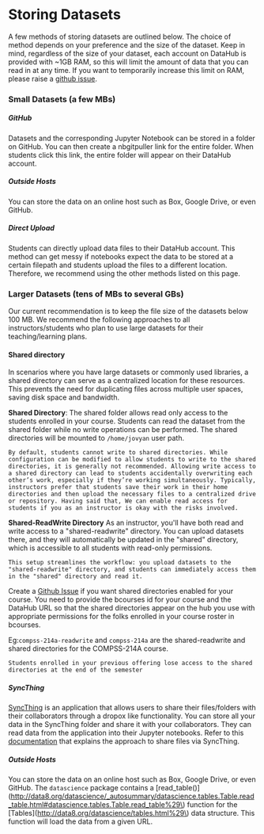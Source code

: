 # Storing Datasets

A few methods of storing datasets are outlined below. The choice of method depends on your preference and the size of the dataset. Keep in mind, regardless of the size of your dataset, each account on DataHub is provided with ~1GB RAM, so this will limit the amount of data that you can read in at any time. If you want to temporarily increase this limit on RAM, please raise a [github issue](https://github.com/berkeley-dsep-infra/datahub/issues/new?assignees=&labels=support&template=higher-resources.md&title=Request+more+RAM+for+class+X).

### Small Datasets \(a few MBs\)

##### GitHub

Datasets and the corresponding Jupyter Notebook can be stored in a folder on GitHub. You can then create a nbgitpuller link for the entire folder. When students click this link, the entire folder will appear on their DataHub account.

##### Outside Hosts

You can store the data on an online host such as Box, Google Drive, or even GitHub.

##### Direct Upload

Students can directly upload data files to their DataHub account. This method can get messy if notebooks expect the data to be stored at a certain filepath and students upload the files to a different location. Therefore, we recommend using the other methods listed on this page.

### Larger Datasets \(tens of MBs to several GBs\)

Our current recommendation is to keep the file size of the datasets below 100 MB. We recommend the following approaches to all instructors/students who plan to use large datasets for their teaching/learning plans.

#### Shared directory

In scenarios where you have large datasets or commonly used libraries, a shared directory can serve as a centralized location for these resources. This prevents the need for duplicating files across multiple user spaces, saving disk space and bandwidth.

**Shared Directory**: The shared folder allows read only access to the students enrolled in your course. Students can read the dataset from the shared folder while no write operations can be performed. The shared directories will be mounted to `/home/jovyan` user path.

```{note}
By default, students cannot write to shared directories. While configuration can be modified to allow students to write to the shared directories, it is generally not recommended. Allowing write access to a shared directory can lead to students accidentally overwriting each other’s work, especially if they’re working simultaneously. Typically, instructors prefer that students save their work in their home directories and then upload the necessary files to a centralized drive or repository. Having said that, We can enable read access for students if you as an instructor is okay with the risks involved.
```

**Shared-ReadWrite Directory** As an instructor, you'll have both read and write access to a "shared-readwrite" directory. You can upload datasets there, and they will automatically be updated in the "shared" directory, which is accessible to all students with read-only permissions. 

```{note}
This setup streamlines the workflow: you upload datasets to the "shared-readwrite" directory, and students can immediately access them in the "shared" directory and read it.
```

Create a [Github Issue](https://github.com/berkeley-dsep-infra/datahub/issues/new?assignees=&labels=type%3A+enhancement&template=featurerequest.md) if you want shared directories enabled for your course. You need to provide the bcourses id for your course and the DataHub URL so that the shared directories appear on the hub you use with appropriate permissions for the folks enrolled in your course roster in bcourses.

Eg:`compss-214a-readwrite` and `compss-214a` are the shared-readwrite and shared directories for the COMPSS-214A course.

```{note}
Students enrolled in your previous offering lose access to the shared directories at the end of the semester
```

##### SyncThing

[SyncThing](https://syncthing.net/) is an application that allows users to share their files/folders with their collaborators through a dropox like functionality. You can store all your data in the SyncThing folder and share it with your collaborators. They can read data from the application into their Jupyter notebooks. Refer to this [documentation](use-realtimefilesharing) that explains the approach to share files via SyncThing.

##### Outside Hosts

You can store the data on an online host such as Box, Google Drive, or even GitHub. The `datascience` package contains a [read\_table\(\)](http://data8.org/datascience/_autosummary/datascience.tables.Table.read_table.html#datascience.tables.Table.read_table%29\) function for the [Tables](http://data8.org/datascience/tables.html%29\) data structure. This function will load the data from a given URL.
